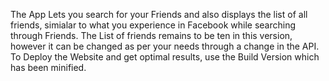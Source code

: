 The App Lets you search for your Friends and also displays the list of all friends, simialar to what you experience in Facebook while searching through Friends. The List of friends remains to be ten in this version, however it can be changed as per your needs through a change in the API.
To Deploy the Website and get optimal results, use the Build Version which has been minified. 
